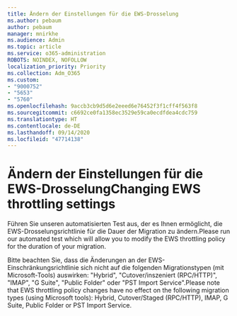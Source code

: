 ```yaml
---
title: Ändern der Einstellungen für die EWS-Drosselung
ms.author: pebaum
author: pebaum
manager: mnirkhe
ms.audience: Admin
ms.topic: article
ms.service: o365-administration
ROBOTS: NOINDEX, NOFOLLOW
localization_priority: Priority
ms.collection: Adm_O365
ms.custom:
- "9000752"
- "5653"
- "5760"
ms.openlocfilehash: 9accb3cb9d5d6e2eeed6e76452f3f1cff4f563f8
ms.sourcegitcommit: c6692ce0fa1358ec3529e59ca0ecdfdea4cdc759
ms.translationtype: HT
ms.contentlocale: de-DE
ms.lasthandoff: 09/14/2020
ms.locfileid: "47714138"
---
```

# <a name="changing-ews-throttling-settings"></a><span data-ttu-id="c572f-102">Ändern der Einstellungen für die EWS-Drosselung</span><span class="sxs-lookup"><span data-stu-id="c572f-102">Changing EWS throttling settings</span></span>

<span data-ttu-id="c572f-103">Führen Sie unseren automatisierten Test aus, der es Ihnen ermöglicht, die EWS-Drosselungsrichtlinie für die Dauer der Migration zu ändern.</span><span class="sxs-lookup"><span data-stu-id="c572f-103">Please run our automated test which will allow you to modify the EWS throttling policy for the duration of your migration.</span></span>

<span data-ttu-id="c572f-104">Bitte beachten Sie, dass die Änderungen an der EWS-Einschränkungsrichtlinie sich nicht auf die folgenden Migrationstypen (mit Microsoft-Tools) auswirken: "Hybrid", "Cutover/inszeniert (RPC/HTTP)", "IMAP", "G Suite", "Public Folder" oder "PST Import Service".</span><span class="sxs-lookup"><span data-stu-id="c572f-104">Please note that EWS throttling policy changes have no effect on the following migration types (using Microsoft tools): Hybrid, Cutover/Staged (RPC/HTTP), IMAP, G Suite, Public Folder or PST Import Service.</span></span>